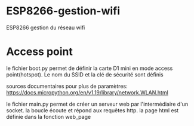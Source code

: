 # ESP8266-gestion-wifi
ESP8266 gestion du réseau wifi

# Access point

le fichier boot.py permet de définir la carte D1 mini en mode access point(hotspot). Le nom du SSID et la clé de sécurité sont définis

sources documentaires pour plus de paramètres:
https://docs.micropython.org/en/v1.19/library/network.WLAN.html

le fichier main.py permet de créer un serveur web par l'intermédiaire d'un socket.
la boucle écoute et répond aux requêtes http. la page html est définie dans la fonction web_page
